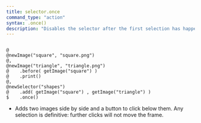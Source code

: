 ```yaml
---
title: selector.once
command_type: "action"
syntax: .once()
description: "Disables the selector after the first selection has happened."
---
```


<!--more-->

<pre><code class="language-diff-javascript diff-highlight try-true">
@
@newImage("square", "square.png")
@,
@newImage("triangle", "triangle.png")
@    .before( getImage("square") )
@    .print()
@,
@newSelector("shapes")
@    .add( getImage("square") , getImage("triangle") )
$    .once()
</code></pre>

+ Adds two images side by side and a button to click below them. Any selection is definitive: further clicks will not move the frame.		
